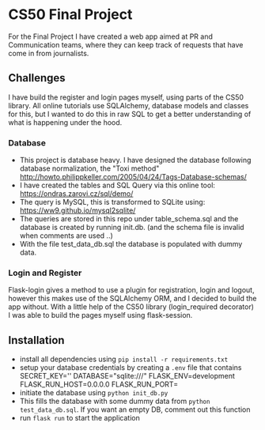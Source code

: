 # CS50 Final Project

For the Final Project I have created a web app aimed at PR and Communication teams, where they can keep track of requests that have come in from journalists.

## Challenges
I have build the register and login pages myself, using parts of the CS50 library.
All online tutorials use SQLAlchemy, database models and classes for this, but I wanted to do this in raw SQL to get a better understanding of what is happening under the hood.

### Database
* This project is database heavy. I have designed the database following database normalization, the "Toxi method" http://howto.philippkeller.com/2005/04/24/Tags-Database-schemas/ 
* I have created the tables and SQL Query via this online tool: https://ondras.zarovi.cz/sql/demo/
* The query is MySQL, this is transformed to SQLite using: https://ww9.github.io/mysql2sqlite/
* The queries are stored in this repo under table_schema.sql and the database is created by running init.db. (and the schema file is invalid when comments are used ..)
* With the file test_data_db.sql the database is populated with dummy data.

### Login and Register
Flask-login gives a method to use a plugin for registration, login and logout, however this makes use of the SQLAlchemy ORM, and I decided to build the app without.
With a little help of the CS50 library (login_required decorator) I was able to build the pages myself using flask-session.

## Installation

* install all dependencies using `pip install -r requirements.txt`
* setup your database credentials by creating a `.env` file that contains 
SECRET_KEY=''
DATABASE="sqlite:///"
FLASK_ENV=development
FLASK_RUN_HOST=0.0.0.0
FLASK_RUN_PORT=
* initiate the database using `python init_db.py`
* This fills the database with some dummy data from `python test_data_db.sql`. If you want an empty DB, comment out this function
* run `flask run` to start the application 